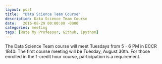 ```yaml
---
layout: post
title:  "Data Science Team Course"
description: Data Science Team Course
date:   2016-08-29 00:00:00 -0000
categories: meeting
tags: [Rate My Professor, Github, Ipython]
---
```


The Data Science Team course will meet Tuesdays from 5 - 6 PM in ECCR 1B40. The first course
meeting will be Tuesday, August 30th. For those enrolled in the 1-credit hour course, participation
is a requirement. 
